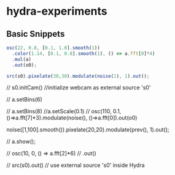 # hydra-experiments


## Basic Snippets
```js
osc(22, 0.8, [0.1, 1.0].smooth(1))
  .color(1.14, [0.1, 0.8].smooth(1), () => a.fft[0]*4)
  .mul(a)
  .out(o0);
```

```js
src(s0).pixelate(30,30).modulate(noise(1), 1).out();
```

// s0.initCam() //initialize webcam as external source 's0'

// a.setBins(6)

// a.setBins(8)
//a.setScale(0.1)
// osc(110, 0.1,()=>a.fft[7]*3).modulate(noise(), ()=>a.fft[0]).out(o0)

noise([1,100].smooth()).pixelate(20,20).modulate(prev(), 1).out();



// a.show();

// osc(10, 0, () => a.fft[2]*6)
//   .out()

// src(s0).out() // use external source 's0' inside Hydra
